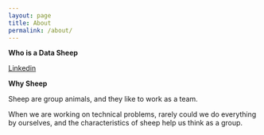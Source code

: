 ```yaml
---
layout: page
title: About
permalink: /about/
---
```


**Who is a Data Sheep**

[Linkedin](https://www.linkedin.com/in/kathryndataengineer/)

**Why Sheep**

Sheep are group animals, and they like to work as a team. 

When we are working on technical problems, rarely could we do everything by ourselves, and the characteristics of sheep help us think as a group.